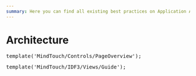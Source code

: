 ```yaml
---
summary: Here you can find all existing best practices on Application Architecture.
---
```

# Architecture

<pre class="script">
template('MindTouch/Controls/PageOverview');
</pre>



<pre class="script">
template('MindTouch/IDF3/Views/Guide');
</pre>
